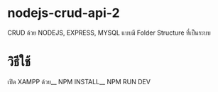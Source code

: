 # nodejs-crud-api-2
CRUD ด้วย NODEJS, EXPRESS, MYSQL แบบมี Folder Structure ที่เป็นระบบ

# วิธีใช้
เปิด XAMPP ด้วย__
NPM INSTALL__
NPM RUN DEV
